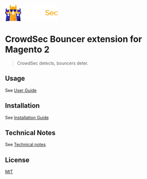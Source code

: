 ![CrowdSec Logo](doc/images/logo_crowdsec.png) 

# CrowdSec Bouncer extension for Magento 2

> CrowdSec detects, bouncers deter.

## Usage

See [User Guide](doc/USER_GUIDE.md)

## Installation

See [Installation Guide](doc/INSTALLATION_GUIDE.md)


## Technical Notes

See [Technical notes](doc/TECHNICAL_NOTES.md)


## License

[MIT](LICENSE)
